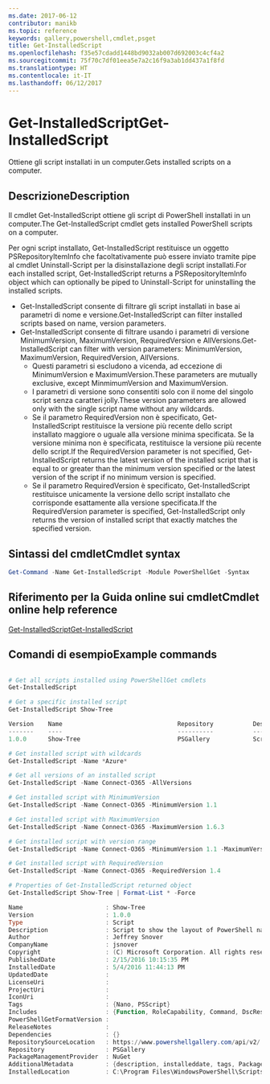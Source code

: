 ```yaml
---
ms.date: 2017-06-12
contributor: manikb
ms.topic: reference
keywords: gallery,powershell,cmdlet,psget
title: Get-InstalledScript
ms.openlocfilehash: f35e57cdadd1448bd9032ab007d692003c4cf4a2
ms.sourcegitcommit: 75f70c7df01eea5e7a2c16f9a3ab1dd437a1f8fd
ms.translationtype: HT
ms.contentlocale: it-IT
ms.lasthandoff: 06/12/2017
---
```

# <a name="get-installedscript"></a><span data-ttu-id="16051-103">Get-InstalledScript</span><span class="sxs-lookup"><span data-stu-id="16051-103">Get-InstalledScript</span></span>

<span data-ttu-id="16051-104">Ottiene gli script installati in un computer.</span><span class="sxs-lookup"><span data-stu-id="16051-104">Gets installed scripts on a computer.</span></span>

## <a name="description"></a><span data-ttu-id="16051-105">Descrizione</span><span class="sxs-lookup"><span data-stu-id="16051-105">Description</span></span>

<span data-ttu-id="16051-106">Il cmdlet Get-InstalledScript ottiene gli script di PowerShell installati in un computer.</span><span class="sxs-lookup"><span data-stu-id="16051-106">The Get-InstalledScript cmdlet gets installed PowerShell scripts on a computer.</span></span>

<span data-ttu-id="16051-107">Per ogni script installato, Get-InstalledScript restituisce un oggetto PSRepositoryItemInfo che facoltativamente può essere inviato tramite pipe al cmdlet Uninstall-Script per la disinstallazione degli script installati.</span><span class="sxs-lookup"><span data-stu-id="16051-107">For each installed script, Get-InstalledScript returns a PSRepositoryItemInfo object which can optionally be piped to Uninstall-Script for uninstalling the installed scripts.</span></span>

- <span data-ttu-id="16051-108">Get-InstalledScript consente di filtrare gli script installati in base ai parametri di nome e versione.</span><span class="sxs-lookup"><span data-stu-id="16051-108">Get-InstalledScript can filter installed scripts based on name, version parameters.</span></span>
- <span data-ttu-id="16051-109">Get-InstalledScript consente di filtrare usando i parametri di versione MinimumVersion, MaximumVersion, RequiredVersion e AllVersions.</span><span class="sxs-lookup"><span data-stu-id="16051-109">Get-InstalledScript can filter with version parameters: MinimumVersion, MaximumVersion, RequiredVersion, AllVersions.</span></span>
  - <span data-ttu-id="16051-110">Questi parametri si escludono a vicenda, ad eccezione di MinimumVersion e MaximumVersion.</span><span class="sxs-lookup"><span data-stu-id="16051-110">These parameters are mutually exclusive, except MinmimumVersion and MaximumVersion.</span></span>
  - <span data-ttu-id="16051-111">I parametri di versione sono consentiti solo con il nome del singolo script senza caratteri jolly.</span><span class="sxs-lookup"><span data-stu-id="16051-111">These version parameters are allowed only with the single script name without any wildcards.</span></span>
  - <span data-ttu-id="16051-112">Se il parametro RequiredVersion non è specificato, Get-InstalledScript restituisce la versione più recente dello script installato maggiore o uguale alla versione minima specificata. Se la versione minima non è specificata, restituisce la versione più recente dello script.</span><span class="sxs-lookup"><span data-stu-id="16051-112">If the RequiredVersion parameter is not specified, Get-InstalledScript returns the latest version of the installed script that is equal to or greater than the minimum version specified or the latest version of the script if no minimum version is specified.</span></span> 
  - <span data-ttu-id="16051-113">Se il parametro RequiredVersion è specificato, Get-InstalledScript restituisce unicamente la versione dello script installato che corrisponde esattamente alla versione specificata.</span><span class="sxs-lookup"><span data-stu-id="16051-113">If the RequiredVersion parameter is specified, Get-InstalledScript only returns the version of installed script that exactly matches the specified version.</span></span>

## <a name="cmdlet-syntax"></a><span data-ttu-id="16051-114">Sintassi del cmdlet</span><span class="sxs-lookup"><span data-stu-id="16051-114">Cmdlet syntax</span></span>

```powershell
Get-Command -Name Get-InstalledScript -Module PowerShellGet -Syntax
```

## <a name="cmdlet-online-help-reference"></a><span data-ttu-id="16051-115">Riferimento per la Guida online sui cmdlet</span><span class="sxs-lookup"><span data-stu-id="16051-115">Cmdlet online help reference</span></span>

[<span data-ttu-id="16051-116">Get-InstalledScript</span><span class="sxs-lookup"><span data-stu-id="16051-116">Get-InstalledScript</span></span>](http://go.microsoft.com/fwlink/?LinkId=619790)

## <a name="example-commands"></a><span data-ttu-id="16051-117">Comandi di esempio</span><span class="sxs-lookup"><span data-stu-id="16051-117">Example commands</span></span>

```powershell

# Get all scripts installed using PowerShellGet cmdlets
Get-InstalledScript

# Get a specific installed script
Get-InstalledScript Show-Tree

Version    Name                                Repository           Description
-------    ----                                ----------           -----------
1.0.0      Show-Tree                           PSGallery            Script to show the layout of PowerShell namespaces (Tr...

# Get installed script with wildcards
Get-InstalledScript -Name *Azure*

# Get all versions of an installed script
Get-InstalledScript -Name Connect-O365 -AllVersions

# Get installed script with MinimumVersion
Get-InstalledScript -Name Connect-O365 -MinimumVersion 1.1

# Get installed script with MaximumVersion
Get-InstalledScript -Name Connect-O365 -MaximumVersion 1.6.3

# Get installed script with version range
Get-InstalledScript -Name Connect-O365 -MinimumVersion 1.1 -MaximumVersion 1.6.3

# Get installed script with RequiredVersion
Get-InstalledScript -Name Connect-O365 -RequiredVersion 1.4

# Properties of Get-InstalledScript returned object
Get-InstalledScript Show-Tree | Format-List * -Force

Name                       : Show-Tree
Version                    : 1.0.0
Type                       : Script
Description                : Script to show the layout of PowerShell namespaces (Trees) using ASCII
Author                     : Jeffrey Snover
CompanyName                : jsnover
Copyright                  : (C) Microsoft Corporation. All rights reserved.
PublishedDate              : 2/15/2016 10:15:35 PM
InstalledDate              : 5/4/2016 11:44:13 PM
UpdatedDate                :
LicenseUri                 :
ProjectUri                 :
IconUri                    :
Tags                       : {Nano, PSScript}
Includes                   : {Function, RoleCapability, Command, DscResource...}
PowerShellGetFormatVersion :
ReleaseNotes               :
Dependencies               : {}
RepositorySourceLocation   : https://www.powershellgallery.com/api/v2/
Repository                 : PSGallery
PackageManagementProvider  : NuGet
AdditionalMetadata         : {description, installeddate, tags, PackageManagementProvider...}
InstalledLocation          : C:\Program Files\WindowsPowerShell\Scripts


```

